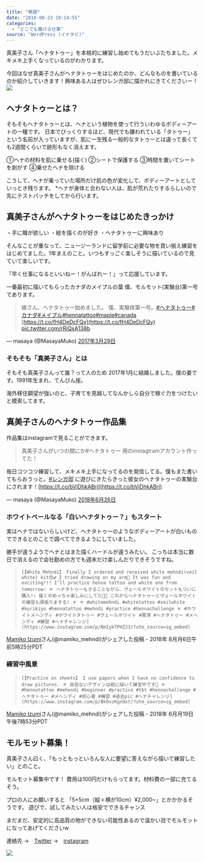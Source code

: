 ```yaml
---
title: "無題"
date: "2018-08-23 10:14:55"
categories:
  - "どこでも働ける仕事"
source: "WordPress (イナタビ)"
---
```


真美子さん「ヘナタトゥー」を本格的に練習し始めてもうだいぶたちました。メキメキ上手くなっているのがわかります。

今回はなぜ真美子さんがヘナタトゥーをはじめたのか、どんなものを書いているのか紹介していきます！興味ある人はぜひレンガ邸に描かれにきてくださいー！
![](https://masayamuko.com/wp/wp-content/uploads/2018/08/スクリーンショット-2018-08-23-9.23.26-1024x1019.png)
## ヘナタトゥーとは？

そもそもヘナタトゥーとは、ヘナという植物を使って行ういわゆるボディーアートの一種です。
日本でびっくりするほど、現代でも嫌われている「タトゥー」という名前が入っていますが、肌に一生残る一般的なタトゥーとは違って長くても2週間くらいで跡形もなく消えます。

①ヘナの材料を肌に乗せる(描く)
②シートで保護する
③時間を置いてシートを剥がす
④乗せたヘナを除ける

こうして、ヘナが乗っていた場所だけ肌の色が変化して、ボディーアートとしていっとき残ります。
*ヘナが身体と合わない人は、肌が荒れたりするらしいので先にテストパッチをしてから行います。

## 真美子さんがヘナタトゥーをはじめたきっかけ

・手に職が欲しい
・絵を描くのが好き
・ヘナタトゥーに興味あり

そんなことが重なって、ニュージーランドに留学前に必要な物を買い揃え練習をはじめてました。1年まえのこと。いつもすっごく楽しそうに描いているので見ていて楽しいです。

「早く仕事になるといいねー！がんばれー！」って応援しています。

一番最初に描いてもらったカナダのメイプルの葉
僕、モルモット(実験台)第一号であります。
> 嫁さん、ヘナタトゥー始めました。
僕、実験体第一号。[#ヘナタトゥー](https://twitter.com/hashtag/%E3%83%98%E3%83%8A%E3%82%BF%E3%83%88%E3%82%A5%E3%83%BC?src=hash&ref_src=twsrc%5Etfw)[#カナダ](https://twitter.com/hashtag/%E3%82%AB%E3%83%8A%E3%83%80?src=hash&ref_src=twsrc%5Etfw)[#メイプル](https://twitter.com/hashtag/%E3%83%A1%E3%82%A4%E3%83%97%E3%83%AB?src=hash&ref_src=twsrc%5Etfw)[#hennatattoo](https://twitter.com/hashtag/hennatattoo?src=hash&ref_src=twsrc%5Etfw)[#maple](https://twitter.com/hashtag/maple?src=hash&ref_src=twsrc%5Etfw)[#canada](https://twitter.com/hashtag/canada?src=hash&ref_src=twsrc%5Etfw) [https://t.co/fH4DeDcFQy](https://t.co/fH4DeDcFQy) [pic.twitter.com/rRiQxA138b](https://t.co/rRiQxA138b)

— masaya (@MasayaMuko) [2017年3月29日](https://twitter.com/MasayaMuko/status/847006361439350785?ref_src=twsrc%5Etfw)

### そもそも「真美子さん」とは

そもそも真美子さんって誰？って人のため
2017年1月に結婚しました。僕の妻です。1991年生まれ、てんびん座。

海外移住願望が強いのと、子育てを見越してなんかしら自分で稼ぐ力をつけたいと模索してます。

## 真美子さんのヘナタトゥー作品集

作品集はinstagramで見ることができます。
> 真美子さんがいつの間にか#ヘナタトゥー 用のinstagtramアカウント作ってた！

毎日コツコツ練習して、メキメキ上手になってるのを発信してる。僕もまた書いてもらおうっと。[#レンガ邸](https://twitter.com/hashtag/%E3%83%AC%E3%83%B3%E3%82%AC%E9%82%B8?src=hash&ref_src=twsrc%5Etfw) に遊びにきたらきっと彼女のヘナタトゥーの実験台にされます！[https://t.co/bViDhkABrj](https://t.co/bViDhkABrj)

— masaya (@MasayaMuko) [2018年6月26日](https://twitter.com/MasayaMuko/status/1011572894399205376?ref_src=twsrc%5Etfw)

### ホワイトベールなる「白いヘナタトゥー？」もスタート

実はヘナではないらしいけど、ヘナタトゥーのようなボディーアートが白いものでできるとのことで調べてできるようにしていました。

勝手が違うようでヘナとはまた描くハードルが違うみたい。
こっちは本当に数日で消えるので会社勤めの方でも週末だけ楽しんだりできそうですね。

>     [【White Mehndi】 Finally I ordered and received white mehndi(veil white) kit😍💕 I tried drawing on my arm🌼 It was fun and exciting!!! I’ll practice henna tattoo and white one from tomorrow🎶 ＊ ヘナタトゥーもさることながら、ヴェールホワイトのセットもついに購入!✌️ 届くのめっちゃ楽しみにしてた👏✨ これからヘナタトゥーとヴェールホワイトの練習も頑張りまする! ＊ ＊ #whitemehndi #whitetattoo #veilwhite #kurikiyo #hennatattoo #mehndi #practice #hennachallenge ＊ #ホワイトメヘンディ #ホワイトタトゥー #ヴェールホワイト #栗清 #ヘナタトゥー #メヘンディ #練習 #ヘナチャレンジ](https://www.instagram.com/p/BmIykTPHZJ3/?utm_source=ig_embed)

 [ Mamiko Izumi](https://www.instagram.com/mamiko_mehndi/?utm_source=ig_embed)さん(@mamiko_mehndi)がシェアした投稿 - 2018年 8月月6日午前5時25分PDT

 

### 練習中風景

>     [【Practice on sheets】 I use papers when I have no confidence to draw pictures. ＊ 自信ないデザインは紙に描いて練習中です🔰 ＊ #hennatattoo #mehendi #beginner #practice #tbt #hennachallenge #ヘナタトゥー #メヘンディ #初心者 #練習 #過去pic #ヘナチャレンジ](https://www.instagram.com/p/BkOvzKgn9xt/?utm_source=ig_embed)

 [ Mamiko Izumi](https://www.instagram.com/mamiko_mehndi/?utm_source=ig_embed)さん(@mamiko_mehndi)がシェアした投稿 - 2018年 6月月19日午後7時53分PDT

 

## モルモット募集！

真美子さん曰く、「もっともっといろんな人に要望に答えながら描いて練習したい」とのこと。

モルモット募集中です！
費用は100円だけもらってます。材料費の一部に充てるそう。

プロの人にお願いすると
「5×5cm（縦＋横が10cm）¥2,000~」とかかかるそうです。
遊びで、試してみたい人は格安でできるチャンス

まだまだ、安定的に高品質の物ができない可能性あるので温かい目でモルモットになってあげてくださいw

連絡先
→　[Twitter](https://twitter.com/Mamiko_Izumi)
→　[instagram](https://www.instagram.com/mamiko_mehndi/?hl=ja)

![](https://masayamuko.com/wp/wp-content/uploads/2018/08/スクリーンショット-2018-08-23-9.23.26-1024x1019.png)